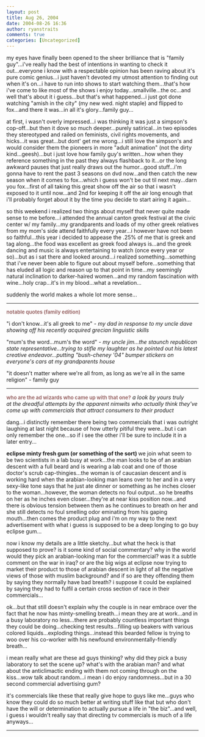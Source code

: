 ```yaml
---
layout: post
title: Aug 26, 2004
date: 2004-08-26 16:36
author: ryanstraits
comments: true
categories: [Uncategorized]
---
```

my eyes have finally been opened to the sheer brilliance that is "family guy"...i've really had the best of intentions in wanting to check it out...everyone i know with a respectable opinion has been raving about it's pure comic genius...i just haven't devoted my utmost attention to finding out when it's on...i have to run into shows to start watching them...that's how i've come to like most of the shows i enjoy today...smallville...the oc...and well that's about it i guess...but that's what happened...i just got done watching "amish in the city" (my new wed. night staple) and flipped to fox...and there it was...in all it's glory...family guy...

at first, i wasn't overly impressed...i was thinking it was just a simpson's cop-off...but then it dove so much deeper...purely satirical...in two episodes they stereotyped and railed on feminists, civil rights movements, and hicks...it was great...but dont' get me wrong...i still love the simpson's and would consider them the pioneers in more "adult animation" (not the dirty kind...geesh)...but i just love how family guy's written...how when they reference something in the past they always flashback to it...or the long awkward pauses that just really draws out the humor...good stuff...i'm gonna have to rent the past 3 seasons on dvd now...and then catch the new season when it comes to fox...which i guess won't be out til next may...darn you fox...first of all taking this great show off the air so that i wasn't exposed to it until now...and 2nd for keeping it off the air long enough that i'll probably forget about it by the time you decide to start airing it again...

so this weekend i realized two things about myself that never quite made sense to me before...i attended the annual canton greek festival at the civic center w/ my family...my grandparents and loads of my other greek relatives from my mom's side attend faithfully every year...i however have not been so faithful...this year i decided to appease the .25% of me that is greek and tag along...the food was excellent as greek food always is...and the greek dancing and music is always entertaining to watch (once every year or so)...but as i sat there and looked around...i realized something...something that i've never been able to figure out about myself before...something that has eluded all logic and reason up to that point in time...my seemingly natural inclination to darker-haired women...and my random fascination with wine...holy crap...it's in my blood...what a revelation...

suddenly the world makes a whole lot more sense...

<hr id="null" />

<strong><span style="color:#996666;font-size:small;">notable quotes (family edition)</span></strong>

"i don't know...it's all greek to me" - <em>my dad in response to my uncle dave showing off his recently acquired grecian linguistic skills</em>

"mum's the word...mum's the word" - <em>my uncle jim...the staunch republican state representative...trying to stifle my laughter as he pointed out his latest creative endeavor...putting "bush-cheney '04" bumper stickers on everyone's cars at my grandparents house</em>

"it doesn't matter where we're all from, as long as we're all in the same religion" - family guy

<hr id="null" />

<strong><span style="color:#996666;font-size:small;">who are the ad wizards who came up with that one?</span></strong>
<em>a look by yours truly at the dreadful attempts by the apparent nimwits who actually think they've come up with commercials that attract consumers to their product</em>

dang...i distinctly remember there being two commercials that i was outright laughing at last night because of how utterly pitiful they were...but i can only remember the one...so if i see the other i'll be sure to include it in a later entry...

<strong>eclipse minty fresh gum (or something of the sort)
</strong>we join what seem to be two scientists in a lab busy at work...the man looks to be of an arabian descent with a full beard and is wearing a lab coat and one of those doctor's scrub cap-thingies...the woman is of caucasian descent and is working hard when the arabian-looking man leans over to her and in a very sexy-like tone says that he just ate dinner or something as he inches closer to the woman...however, the woman detects no foul output...so he breaths on her as he inches even closer...they're at near kiss position now...and there is obvious tension between them as he continues to breath on her and she still detects no foul smelling odor eminating from his gaping mouth...then comes the product plug and i'm on my way to the next advertisement with what i guess is supposed to be a deep longing to go buy eclipse gum...

now i know my details are a little sketchy...but what the heck is that supposed to prove? is it some kind of social commentary? why in the world would they pick an arabian-looking man for the commercial? was it a subtle comment on the war in iraq? or are the big wigs at eclipse now trying to market their product to those of arabian descent in light of all the negative views of those with muslim background? and if so are they offending them by saying they normally have bad breath? i suppose it could be explained by saying they had to fulfil a certain cross section of race in their commercials...

ok...but that still doesn't explain why the couple is in near embrace over the fact that he now has minty-smelling breath...i mean they are at work...and in a busy laboratory no less...there are probably countless important things they could be doing...checking test results...filling up beakers with various colored liquids...exploding things...instead this bearded fellow is trying to woo over his co-worker with his newfound environmentally-friendly breath...

i mean really what are these ad guys thinking? why did they pick a busy laboratory to set the scene up? what's with the arabian man? and what about the anticlimactic ending with them not coming through on the kiss...wow talk about random...i mean i do enjoy randomness...but in a 30 second commercial advertising gum?

it's commercials like these that really give hope to guys like me...guys who know they could do so much better at writing stuff like that but who don't have the will or determination to actually pursue a life in "the biz"...and well, i guess i wouldn't really say that directing tv commercials is much of a life anyways...

<hr id="null" />
